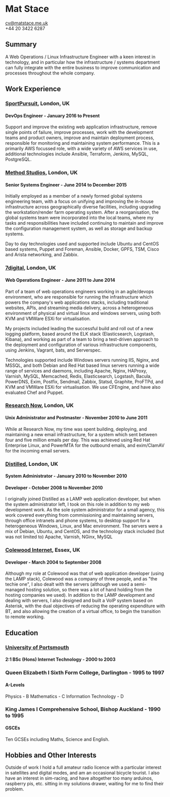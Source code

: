 # Mat Stace

cv@matstace.me.uk  
+44 20 3422 6287

## Summary

A Web Operations / Linux Infrastructure Engineer with a keen interest in technology, and in particular how the infrastructure / systems department can fully integrate with the entire business to improve communication and processes throughout the whole company.

## Work Experience

### [SportPursuit][], London, UK

#### DevOps Engineer - January 2016 to Present

Support and improve the existing web application infrastructure, remove single points of failure, improve processes, work with the development teams and product owners, improve and maintain deployment process, responsible for monitoring and maintaining system performance. This is a primarily AWS focussed role, with a wide variety of AWS services in use, additional technologies include Ansible, Terraform, Jenkins, MySQL, PostgreSQL.

### [Method Studios][], London, UK

#### Senior Systems Engineer - June 2014 to December 2015

Initially employed as a member of a newly formed global systems engineering team, with a focus on unifying and improving the in-house infrastructure across geographically diverse facilities, including upgrading the workstation/render farm operating system. After a reorganisation, the global systems team were incorporated into the local teams, where my tasks and responsibilities have included continuing to maintain and improve the configuration management system, as well as storage and backup systems.

Day to day technologies used and supported include Ubuntu and CentOS based systems, Puppet and Foreman, Ansible, Docker, GPFS, TSM, Cisco and Arista networking, and Zabbix.

### [7digital][], London, UK

#### Web Operations Engineer - June 2011 to June 2014

Part of a team of web operations engineers working in an agile/devops environment, who are responsible for running the infrastructure which powers the company's web applications stacks, including traditional websites, APIs, and streaming media delivery, across a heterogeneous environment of physical and virtual linux and windows servers, using both KVM and VMWare ESXi for virtualisation.

My projects included leading the successful build and roll out of a new logging platform, based around the ELK stack (Elasticsearch, Logstash, Kibana), and working as part of a team to bring a test-driven approach to the deployment and configuration of various infrastructure components, using Jenkins, Vagrant, bats, and Serverspec.

Technologies supported include Windows servers running IIS, Nginx, and MSSQL, and both Debian and Red Hat based linux servers running a wide range of services and daemons, including Apache, Nginx, HAProxy, Varnish, MySQL, Memcached, Redis, Elasticsearch, Logstash, Bacula, PowerDNS, Exim, Postfix, Sendmail, Zabbix, Statsd, Graphite, ProFTPd, and KVM and VMWare ESXi for virtualisation. We use CFEngine, and have also evaluated Chef and Puppet.


### [Research Now][], London, UK

#### Unix Administrator and Postmaster - November 2010 to June 2011

While at Research Now, my time was spent building, deploying, and maintaining a new email infrastructure, for a system which sent between four and five million emails per day. This was achieved using Red Hat Enterprise Linux, and PowerMTA for the outbound emails, and exim/ClamAV for the incoming email servers.


### [Distilled][], London, UK

#### System Administrator - January 2010 to November 2010

#### Developer - October 2008 to November 2010

I originally joined Distilled as a LAMP web application developer, but when the system administrator left, I took on this role in addition to my web development work. As the sole system administrator for a small agency, this work covered everything from commissioning and maintaining servers, through office intranets and phone systems, to desktop support for a heterogeneous Windows, Linux, and Mac environment. The servers were a mix of Debian, Ubuntu, and CentOS, and the technology stack included (but was not limited to) Apache, Varnish, NGinx, MySQL


### [Colewood Internet][], Essex, UK

#### Developer - March 2004 to September 2008

Although my role at Colewood was that of web application developer (using the LAMP stack), Colewood was a company of three people, and as "the techie one", I also dealt with the servers (although we used a semi-managed hosting solution, so there was a lot of hand holding from the hosting companies we used). In addition to the LAMP development and dealing with servers, I also designed and built a VoIP system based on Asterisk, with the dual objectives of reducing the operating expenditure with BT, and also allowing the creation of a virtual office, to begin the transition to remote working.


## Education

### [University of Portsmouth][]

#### 2:1 BSc (Hons) Internet Technology - 2000 to 2003


### Queen Elizabeth I Sixth Form College, Darlington - 1995 to 1997

#### A-Levels
Physics - B
Mathematics - C
Information Technology - D

### King James I Comprehensive School, Bishop Auckland - 1990 to 1995

#### GSCEs

Ten GCSEs including Maths, Science and English.


## Hobbies and Other Interests

Outside of work I hold a full amateur radio licence with a particular interest in satellites and digital modes, and am an occasional bicycle tourist. I also have an interest in sim-racing, and have altogether too many arduinos, raspberry pis, etc. sitting in my solutions drawer, waiting for me to find their problem.


  [SportPursuit]: https://www.sportpursuit.com/
  [Method Studios]: https://www.methodstudios.com/
  [7digital]: http://about.7digital.com/
  [Research Now]: https://www.researchnow.com/
  [Distilled]: https://www.distilled.net/
  [Colewood Internet]: https://www.colewood.net/
  [University of Portsmouth]: https://www.port.ac.uk/
